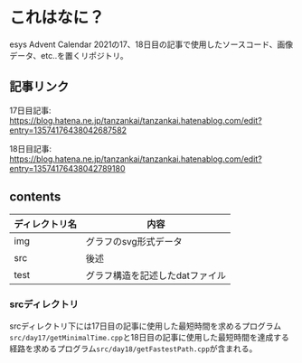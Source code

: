 # これはなに？
esys Advent Calendar 2021の17、18日目の記事で使用したソースコード、画像データ、etc..を置くリポジトリ。

## 記事リンク
17日目記事: https://blog.hatena.ne.jp/tanzankai/tanzankai.hatenablog.com/edit?entry=13574176438042687582

18日目記事: https://blog.hatena.ne.jp/tanzankai/tanzankai.hatenablog.com/edit?entry=13574176438042789180

## contents

|ディレクトリ名|内容|
|--|--|
|img|グラフのsvg形式データ|
|src|後述|
|test|グラフ構造を記述したdatファイル|

### srcディレクトリ
srcディレクトリ下には17日目の記事に使用した最短時間を求めるプログラム`src/day17/getMinimalTime.cpp`と18日目の記事に使用した最短時間を達成する経路を求めるプログラム`src/day18/getFastestPath.cpp`が含まれる。